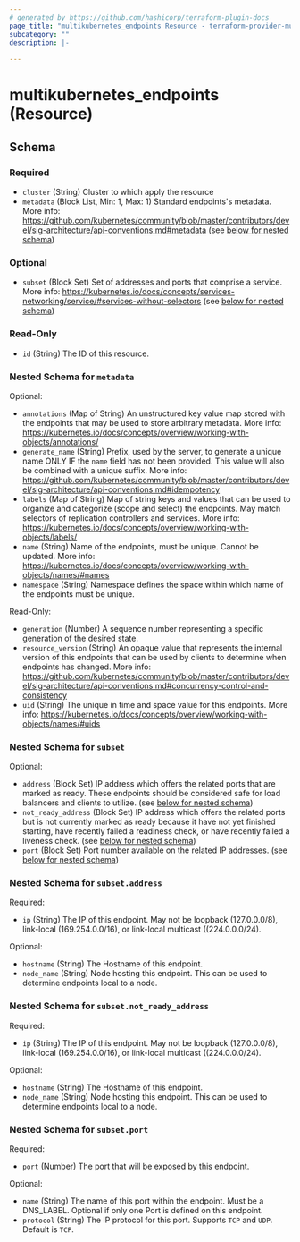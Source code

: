 ```yaml
---
# generated by https://github.com/hashicorp/terraform-plugin-docs
page_title: "multikubernetes_endpoints Resource - terraform-provider-multikubernetes"
subcategory: ""
description: |-
  
---
```


# multikubernetes_endpoints (Resource)





<!-- schema generated by tfplugindocs -->
## Schema

### Required

- `cluster` (String) Cluster to which apply the resource
- `metadata` (Block List, Min: 1, Max: 1) Standard endpoints's metadata. More info: https://github.com/kubernetes/community/blob/master/contributors/devel/sig-architecture/api-conventions.md#metadata (see [below for nested schema](#nestedblock--metadata))

### Optional

- `subset` (Block Set) Set of addresses and ports that comprise a service. More info: https://kubernetes.io/docs/concepts/services-networking/service/#services-without-selectors (see [below for nested schema](#nestedblock--subset))

### Read-Only

- `id` (String) The ID of this resource.

<a id="nestedblock--metadata"></a>
### Nested Schema for `metadata`

Optional:

- `annotations` (Map of String) An unstructured key value map stored with the endpoints that may be used to store arbitrary metadata. More info: https://kubernetes.io/docs/concepts/overview/working-with-objects/annotations/
- `generate_name` (String) Prefix, used by the server, to generate a unique name ONLY IF the `name` field has not been provided. This value will also be combined with a unique suffix. More info: https://github.com/kubernetes/community/blob/master/contributors/devel/sig-architecture/api-conventions.md#idempotency
- `labels` (Map of String) Map of string keys and values that can be used to organize and categorize (scope and select) the endpoints. May match selectors of replication controllers and services. More info: https://kubernetes.io/docs/concepts/overview/working-with-objects/labels/
- `name` (String) Name of the endpoints, must be unique. Cannot be updated. More info: https://kubernetes.io/docs/concepts/overview/working-with-objects/names/#names
- `namespace` (String) Namespace defines the space within which name of the endpoints must be unique.

Read-Only:

- `generation` (Number) A sequence number representing a specific generation of the desired state.
- `resource_version` (String) An opaque value that represents the internal version of this endpoints that can be used by clients to determine when endpoints has changed. More info: https://github.com/kubernetes/community/blob/master/contributors/devel/sig-architecture/api-conventions.md#concurrency-control-and-consistency
- `uid` (String) The unique in time and space value for this endpoints. More info: https://kubernetes.io/docs/concepts/overview/working-with-objects/names/#uids


<a id="nestedblock--subset"></a>
### Nested Schema for `subset`

Optional:

- `address` (Block Set) IP address which offers the related ports that are marked as ready. These endpoints should be considered safe for load balancers and clients to utilize. (see [below for nested schema](#nestedblock--subset--address))
- `not_ready_address` (Block Set) IP address which offers the related ports but is not currently marked as ready because it have not yet finished starting, have recently failed a readiness check, or have recently failed a liveness check. (see [below for nested schema](#nestedblock--subset--not_ready_address))
- `port` (Block Set) Port number available on the related IP addresses. (see [below for nested schema](#nestedblock--subset--port))

<a id="nestedblock--subset--address"></a>
### Nested Schema for `subset.address`

Required:

- `ip` (String) The IP of this endpoint. May not be loopback (127.0.0.0/8), link-local (169.254.0.0/16), or link-local multicast ((224.0.0.0/24).

Optional:

- `hostname` (String) The Hostname of this endpoint.
- `node_name` (String) Node hosting this endpoint. This can be used to determine endpoints local to a node.


<a id="nestedblock--subset--not_ready_address"></a>
### Nested Schema for `subset.not_ready_address`

Required:

- `ip` (String) The IP of this endpoint. May not be loopback (127.0.0.0/8), link-local (169.254.0.0/16), or link-local multicast ((224.0.0.0/24).

Optional:

- `hostname` (String) The Hostname of this endpoint.
- `node_name` (String) Node hosting this endpoint. This can be used to determine endpoints local to a node.


<a id="nestedblock--subset--port"></a>
### Nested Schema for `subset.port`

Required:

- `port` (Number) The port that will be exposed by this endpoint.

Optional:

- `name` (String) The name of this port within the endpoint. Must be a DNS_LABEL. Optional if only one Port is defined on this endpoint.
- `protocol` (String) The IP protocol for this port. Supports `TCP` and `UDP`. Default is `TCP`.
